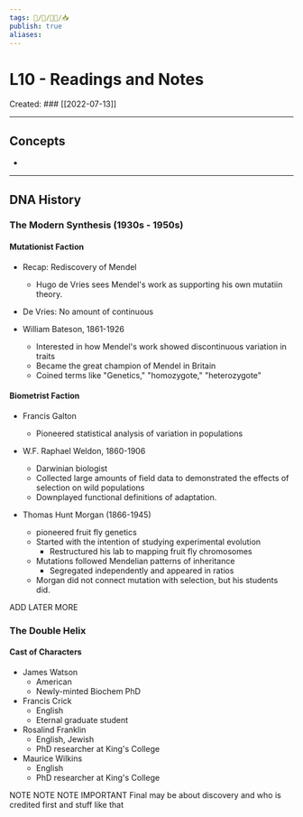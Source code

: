 ```yaml
---
tags: 🧠️/📝️/👨‍🏫/📥️
publish: true
aliases: 
---
```

# L10 - Readings and Notes
Created: ### [[2022-07-13]]
___
## Concepts
* 
___

## DNA History
### The Modern Synthesis (1930s - 1950s)
#### Mutationist Faction
* Recap: Rediscovery of Mendel
	* Hugo de Vries sees Mendel's work as supporting his own mutatiin theory.
* De Vries: No amount of continuous 

* William Bateson, 1861-1926
	* Interested in how Mendel's work showed discontinuous variation in traits
	* Became the great champion of Mendel in Britain
	* Coined terms like "Genetics," "homozygote," "heterozygote"

#### Biometrist Faction
* Francis Galton
	* Pioneered statistical analysis of variation in populations

* W.F. Raphael Weldon, 1860-1906
	* Darwinian biologist
	* Collected large amounts of field data to demonstrated the effects of selection on wild populations
	* Downplayed functional definitions of adaptation.


* Thomas Hunt Morgan (1866-1945)
	* pioneered fruit fly genetics
	* Started with the intention of studying experimental evolution
		* Restructured his lab to mapping fruit fly chromosomes
	* Mutations followed Mendelian patterns of inheritance
		* Segregated independently and appeared in ratios
	* Morgan did not connect mutation with selection, but his students did.


ADD LATER MORE


### The Double Helix
#### Cast of Characters
* James Watson
	* American
	* Newly-minted Biochem PhD
* Francis Crick
	* English 
	* Eternal graduate student
* Rosalind Franklin
	* English, Jewish
	* PhD researcher at King's College
* Maurice Wilkins
	* English
	* PhD researcher at King's College



NOTE NOTE NOTE IMPORTANT Final may be about discovery and who is credited first and stuff like that
